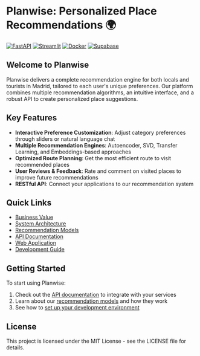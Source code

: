 # Planwise: Personalized Place Recommendations 🌍

[![FastAPI](https://img.shields.io/badge/FastAPI-005571?style=for-the-badge&logo=fastapi)](https://fastapi.tiangolo.com/)
[![Streamlit](https://img.shields.io/badge/Streamlit-FF4B4B?style=for-the-badge&logo=Streamlit&logoColor=white)](https://streamlit.io/)
[![Docker](https://img.shields.io/badge/docker-%230db7ed.svg?style=for-the-badge&logo=docker&logoColor=white)](https://www.docker.com/)
[![Supabase](https://img.shields.io/badge/Supabase-3ECF8E?style=for-the-badge&logo=supabase&logoColor=white)](https://supabase.io/)

## Welcome to Planwise

Planwise delivers a complete recommendation engine for both locals and tourists in Madrid, tailored to each user's unique preferences. Our platform combines multiple recommendation algorithms, an intuitive interface, and a robust API to create personalized place suggestions.

## Key Features

- **Interactive Preference Customization**: Adjust category preferences through sliders or natural language chat
- **Multiple Recommendation Engines**: Autoencoder, SVD, Transfer Learning, and Embeddings-based approaches
- **Optimized Route Planning**: Get the most efficient route to visit recommended places
- **User Reviews & Feedback**: Rate and comment on visited places to improve future recommendations
- **RESTful API**: Connect your applications to our recommendation system

## Quick Links

- [Business Value](overview/business-value.md)
- [System Architecture](overview/architecture.md)
- [Recommendation Models](models/ensemble.md)
- [API Documentation](api/overview.md)
- [Web Application](interfaces/streamlit-app.md)
- [Development Guide](development/environment-setup.md)

## Getting Started

To start using Planwise:

1. Check out the [API documentation](api/overview.md) to integrate with your services
2. Learn about our [recommendation models](models/ensemble.md) and how they work
3. See how to [set up your development environment](development/environment-setup.md)

## License

This project is licensed under the MIT License - see the LICENSE file for details. 